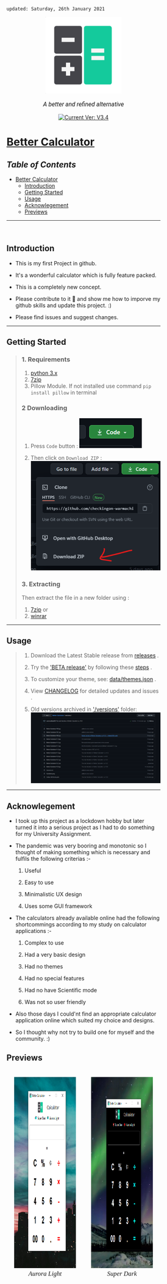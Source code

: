     updated: Saturday, 26th January 2021

<div align="center">
  <a href="https://github.com/warmachine028/Better-Calculator">
    <img width=200 src="icon/icon.png" alt="Better Calculator">
  </a>
  <p style="font-family: roboto, calibri; font-size:12pt; font-style:italic">
    A better and refined alternative
  </p>
  <a href="https://github.com/warmachine028/Better-Calculator">
    <img src="https://img.shields.io/badge/version-V3.4-lawngreen" alt="Current Ver: V3.4">
  </a>
</div>

# [Better Calculator](https://github.com/warmachine028/Better-Calculator)

## _Table of Contents_

- [Better Calculator](#better-calculator)
  - [Introduction](#introduction)
  - [Getting Started](#getting-started)
  - [Usage](#usage)
  - [Acknowlegement](#acknowlegement)
  - [Previews](#previews)

---

<br>

## Introduction

- This is my first Project in github.

- It's a wonderful calculator which is fully feature packed.

- This is a completely new concept.

- Please contribute to it 🙏 and show me how to imporve my github skills and update this project. :)

- Please find issues and suggest changes.

---

## Getting Started

> ### 1. Requirements
>
> 1. [python 3.x](https://cutt.ly/PjeYrSt)
> 2. [7zip](https://www.7-zip.org)
> 3. Pillow Module. If not installed use command `pip install pillow` in terminal
>
> ### 2 Downloading
>
> 1. Press `Code` button :
>    ![Code Button](img/screen-code.png)
>
> 2. Then click on `Download ZIP` :
>    ![ZIP](img/screen-zip.png)
>
> ### 3. Extracting
>
> Then extract the file in a new folder using :
>
> 1. [7zip](https://www.7-zip.org)
>    or
> 2. [winrar](https://www.win-rar.com)

---

## Usage

> 1. Download the Latest Stable release from [releases](https://github.com/warmachine028/Better-Calculator/releases) .
>
> 2. Try the ['BETA release'](main.py) by following these [steps](###2.-downloading) .
>
> 3. To customize your theme, see: [data/themes.json](data/themes.json) .
>
> 4. View [CHANGELOG](.github/CHANGELOG.md) for detailed updates and issues .
>
> 5. Old versions archived in ['/versions'](versions) folder:
>    ![versions](img/screen-versions.png)

---

## Acknowlegement

- I took up this project as a lockdown hobby but later turned it into a serious project as I had to do something for my University Assignment.

- The pandemic was very booring and monotonic so I thought of making something which is necessary and fulfils the following criterias :-

  1. Useful

  2. Easy to use

  3. Minimalistic UX design

  4. Uses some GUI framework

- The calculators already available online had the following shortcommings according to my study on calculator applications :-

  1. Complex to use

  2. Had a very basic design

  3. Had no themes

  4. Had no special features

  5. Had no have Scientific mode

  6. Was not so user friendly

- Also those days I could'nt find an appropriate calculator application online which suited my choice and designs.

- So I thought why not try to build one for myself and the community. :)

## Previews

<style>
*{
  box-sizing: border-box;
}

.column{
  float: left;
  width: 50%;
  padding: 20px;
  font-family: Century Gothic;
  font-size: 120%;
  font-style: italic;
}

.row::after {
    content: "";
    clear: both;
    display: table;
}
</style>

  <div class="row">
    <div align="center">
      <div class="column">
        <img src="img/screen-calculator.png" height=500 width=900 alt="BC light theme" style="">
        Aurora Light
      </div>
      <div class="column">
        <img src="img/screen-calculator-dark.png" height=500 width=900 alt="BC dark theme" style="">
        Super Dark
      </div>
    </div>
  </div>

